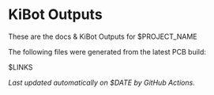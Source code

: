 # KiBot Outputs

These are the docs & KiBot Outputs for $PROJECT_NAME

The following files were generated from the latest PCB build:

$LINKS

_Last updated automatically on $DATE by GitHub Actions._
